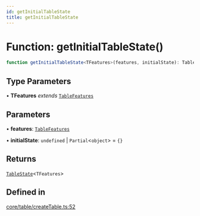 ```yaml
---
id: getInitialTableState
title: getInitialTableState
---
```


# Function: getInitialTableState()

```ts
function getInitialTableState<TFeatures>(features, initialState): TableState<TFeatures>
```

## Type Parameters

• **TFeatures** *extends* [`TableFeatures`](../interfaces/tablefeatures.md)

## Parameters

• **features**: [`TableFeatures`](../interfaces/tablefeatures.md)

• **initialState**: `undefined` \| `Partial`\<`object`\> = `{}`

## Returns

[`TableState`](../type-aliases/tablestate.md)\<`TFeatures`\>

## Defined in

[core/table/createTable.ts:52](https://github.com/TanStack/table/blob/b1e6b79157b0debc7222660572b06c8b857f4605/packages/table-core/src/core/table/createTable.ts#L52)
